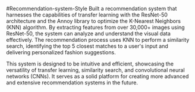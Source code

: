 #Recommendation-system-Style
Built a recommendation system that harnesses the capabilities of transfer learning with the ResNet-50 architecture and the Annoy library to optimize 
the K-Nearest Neighbors (KNN) algorithm. By extracting features from over 30,000+ images using ResNet-50, the system can analyze and understand the visual data effectively. 
The recommendation process uses KNN to perform a similarity search, identifying the top 5 closest matches to a user's input and delivering personalized fashion suggestions.

This system is designed to be intuitive and efficient, showcasing the versatility of transfer learning, similarity search, and convolutional neural networks (CNNs). 
It serves as a solid platform for creating more advanced and extensive recommendation systems in the future.
